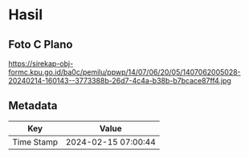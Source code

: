 # Hasil

## Foto C Plano

https://sirekap-obj-formc.kpu.go.id/ba0c/pemilu/ppwp/14/07/06/20/05/1407062005028-20240214-160143--3773388b-26d7-4c4a-b38b-b7bcace87ff4.jpg


## Metadata

| Key        | Value               |
| ---------- | ------------------- |
| Time Stamp | 2024-02-15 07:00:44 |



